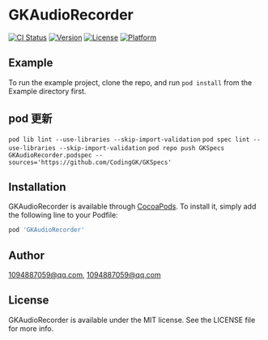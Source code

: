 # GKAudioRecorder

[![CI Status](https://img.shields.io/travis/1094887059@qq.com/GKAudioRecorder.svg?style=flat)](https://travis-ci.org/1094887059@qq.com/GKAudioRecorder)
[![Version](https://img.shields.io/cocoapods/v/GKAudioRecorder.svg?style=flat)](https://cocoapods.org/pods/GKAudioRecorder)
[![License](https://img.shields.io/cocoapods/l/GKAudioRecorder.svg?style=flat)](https://cocoapods.org/pods/GKAudioRecorder)
[![Platform](https://img.shields.io/cocoapods/p/GKAudioRecorder.svg?style=flat)](https://cocoapods.org/pods/GKAudioRecorder)

## Example

To run the example project, clone the repo, and run `pod install` from the Example directory first.

## pod 更新
`pod lib lint --use-libraries --skip-import-validation`
`pod spec lint --use-libraries --skip-import-validation`
`pod repo push GKSpecs GKAudioRecorder.podspec --sources='https://github.com/CodingGK/GKSpecs'`

## Installation

GKAudioRecorder is available through [CocoaPods](https://cocoapods.org). To install
it, simply add the following line to your Podfile:

```ruby
pod 'GKAudioRecorder'
```

## Author

1094887059@qq.com, 1094887059@qq.com

## License

GKAudioRecorder is available under the MIT license. See the LICENSE file for more info.
